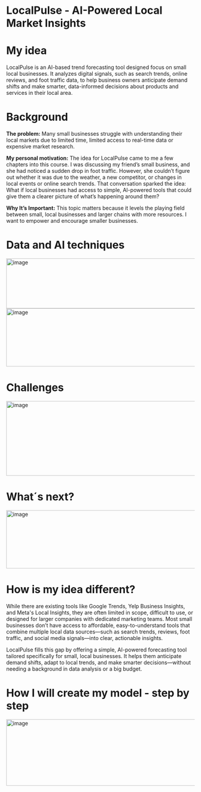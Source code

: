 # **LocalPulse - AI-Powered Local Market Insights**

# My idea 
LocalPulse is an AI-based trend forecasting tool designed focus on small local businesses. It analyzes digital signals, such as search trends, online reviews, and foot traffic data, to help business owners anticipate demand shifts and make smarter, data-informed decisions about products and services in their local area.

# Background
**The problem:** Many small businesses struggle with understanding their local markets due to limited time, limited access to real-time data or expensive market research.

**My personal motivation:** The idea for LocalPulse came to me a few chapters into this course. I was discussing my friend’s small business, and she had noticed a sudden drop in foot traffic. However, she couldn’t figure out whether it was due to the weather, a new competitor, or changes in local events or online search trends. That conversation sparked the idea: What if local businesses had access to simple, AI-powered tools that could give them a clearer picture of what’s happening around them?
	
**Why It’s Important:** This topic matters because it levels the playing field between small, local businesses and larger chains with more resources. I want to empower and encourage smaller businesses.

# Data and AI techniques 
<img width="858" height="133" alt="image" src="https://github.com/user-attachments/assets/992085b0-ba81-476a-b064-55d2c555c09b" />
<img width="674" height="155" alt="image" src="https://github.com/user-attachments/assets/93da2ceb-ef23-47f3-919e-425d4fce0818" />

# Challenges
<img width="989" height="199" alt="image" src="https://github.com/user-attachments/assets/6de4c329-fe17-4aa3-ad18-abe73fc4cfaa" />

# What´s next?
<img width="974" height="155" alt="image" src="https://github.com/user-attachments/assets/c98f5f9d-0708-4e00-9655-61329c7a7591" />

# How is my idea different?
While there are existing tools like Google Trends, Yelp Business Insights, and Meta's Local Insights, they are often limited in scope, difficult to use, or designed for larger companies with dedicated marketing teams. Most small businesses don’t have access to affordable, easy-to-understand tools that combine multiple local data sources—such as search trends, reviews, foot traffic, and social media signals—into clear, actionable insights.
	
LocalPulse fills this gap by offering a simple, AI-powered forecasting tool tailored specifically for small, local businesses. It helps them anticipate demand shifts, adapt to local trends, and make smarter decisions—without needing a background in data analysis or a big budget.

# How I will create my model - step by step 
<img width="942" height="177" alt="image" src="https://github.com/user-attachments/assets/4da6b37b-3817-4ba7-8a7f-e5173a3c2540" />
